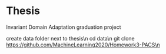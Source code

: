 # Thesis
Invariant Domain Adaptation graduation project

create data folder next to thesis\n
cd data\n
git clone https://github.com/MachineLearning2020/Homework3-PACS\n
